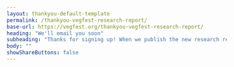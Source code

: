 ```yaml
---
layout: thankyou-default-template
permalink: /thankyou-vegfest-research-report/
base-url: https://vegfest.org/thankyou-vegfest-research-report/
heading: "We'll email you soon"
subheading: "Thanks for signing up! When we publish the new research report, you'll be the first to know. We'll email you you soon!"
body: ""
showShareButtons: false
---
```


<img src="/{{site.assets_dir}}{{site.img_dir}}envelope-check.png" alt="" class="img-responsive" style="padding: 0 30% 0 30%" />
